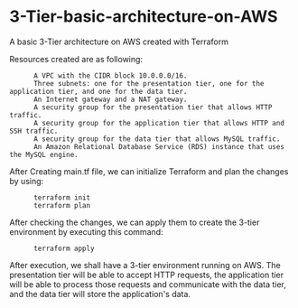 # 3-Tier-basic-architecture-on-AWS
A basic 3-Tier architecture on AWS created with Terraform

Resources created are as following:

          A VPC with the CIDR block 10.0.0.0/16.
          Three subnets: one for the presentation tier, one for the application tier, and one for the data tier.
          An Internet gateway and a NAT gateway.
          A security group for the presentation tier that allows HTTP traffic.
          A security group for the application tier that allows HTTP and SSH traffic.
          A security group for the data tier that allows MySQL traffic.
          An Amazon Relational Database Service (RDS) instance that uses the MySQL engine.


          
After Creating main.tf file, we can initialize Terraform and plan the changes by using:

          terraform init
          terraform plan

After checking the changes, we can apply them to create the 3-tier environment by executing this command:

          terraform apply


After execution, we shall have a 3-tier environment running on AWS. The presentation tier will be able to accept HTTP requests, the application tier will be able to process those requests and communicate with the data tier, and the data tier will store the application's data.


